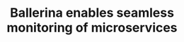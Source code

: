 ---
title: Ballerina enables seamless monitoring of microservices
description: Ballerina's tracing capabilities go beyond basic monitoring. With seamless integration with popular tracing frameworks like Jaeger and OpenTelemetry, developers can effortlessly instrument their microservices with tracing spans, enabling end-to-end tracing and analysis of complex transaction flows.
image: 'images/screenshots-collage-final-image-transparent-v5.png'
---